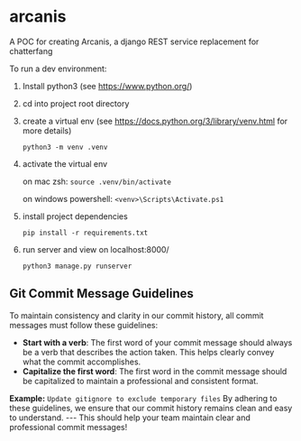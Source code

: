 # arcanis

A POC for creating Arcanis, a django REST service replacement for chatterfang

To run a dev environment:

1. Install python3 (see https://www.python.org/)
2. cd into project root directory
3. create a virtual env (see https://docs.python.org/3/library/venv.html for more details)

   `python3 -m venv .venv`

4. activate the virtual env

   on mac zsh: `source .venv/bin/activate`

   on windows powershell: `<venv>\Scripts\Activate.ps1`

5. install project dependencies

   `pip install -r requirements.txt`

6. run server and view on localhost:8000/

   `python3 manage.py runserver`

## Git Commit Message Guidelines

To maintain consistency and clarity in our commit history, all commit messages must follow these guidelines:

- **Start with a verb**: The first word of your commit message should always be a verb that describes the action taken. This helps clearly convey what the commit accomplishes.
- **Capitalize the first word**: The first word in the commit message should be capitalized to maintain a professional and consistent format.

**Example:** `Update gitignore to exclude temporary files` By adhering to these guidelines, we ensure that our commit history remains clean and easy to understand. --- This should help your team maintain clear and professional commit messages!
